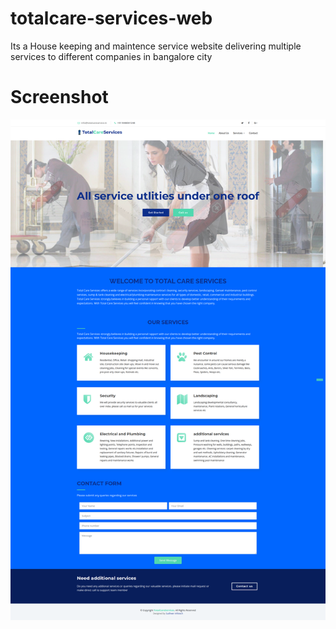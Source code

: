 # totalcare-services-web
Its a House keeping and maintence service website delivering multiple services to different companies in bangalore city


# Screenshot
![Screenshots](https://github.com/sudheerneo/totalcare-services-web/blob/main/TotalCareServices.png?raw=true)

